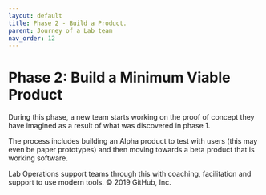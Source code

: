 ```yaml
---
layout: default
title: Phase 2 - Build a Product.
parent: Journey of a Lab team
nav_order: 12
---
```


# Phase 2: Build a Minimum Viable Product

During this phase, a new team starts working on the proof of concept they have imagined as a result of what was discovered in phase 1.

The process includes building an Alpha product to test with users (this may even be paper prototypes) and then moving towards a beta product that is working software.

Lab Operations support teams through this with coaching, facilitation and support to use modern tools.
© 2019 GitHub, Inc.
